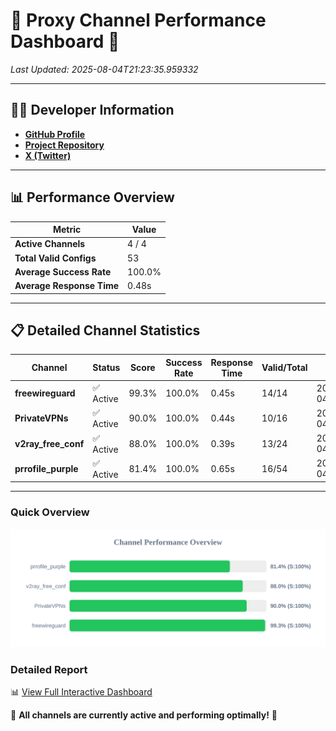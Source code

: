 # 🌟 Proxy Channel Performance Dashboard 🌟

_Last Updated: 2025-08-04T21:23:35.959332_

---

## 👩‍💻 Developer Information

- **[GitHub Profile](https://github.com/4n0nymou3)**  
- **[Project Repository](https://github.com/4n0nymou3/multi-proxy-config-fetcher)**  
- **[X (Twitter)](https://x.com/4n0nymou3)**  

---

## 📊 Performance Overview

| Metric                | Value       |
|-----------------------|-------------|
| **Active Channels**   | 4 / 4       |
| **Total Valid Configs** | 53          |
| **Average Success Rate** | 100.0%      |
| **Average Response Time** | 0.48s       |

---

## 📋 Detailed Channel Statistics

| Channel          | Status     | Score  | Success Rate | Response Time | Valid/Total | Last Success               |
|------------------|------------|--------|--------------|---------------|-------------|----------------------------|
| **freewireguard**  | ✅ Active  | 99.3%  | 100.0% | 0.45s         | 14/14       | 2025-08-04T21:23:35.958028 |
| **PrivateVPNs**  | ✅ Active  | 90.0%  | 100.0% | 0.44s         | 10/16       | 2025-08-04T21:23:35.479961 |
| **v2ray_free_conf**  | ✅ Active  | 88.0%  | 100.0% | 0.39s         | 13/24       | 2025-08-04T21:23:34.993225 |
| **prrofile_purple**  | ✅ Active  | 81.4%  | 100.0% | 0.65s         | 16/54       | 2025-08-04T21:23:34.528527 |

---

### Quick Overview
<div align="center">
  <a href="https://raw.githubusercontent.com/nullluser/NullRepo/refs/heads/main/assets/channel_stats_chart.svg">
    <img src="https://raw.githubusercontent.com/nullluser/NullRepo/refs/heads/main/assets/channel_stats_chart.svg" alt="Source Performance Statistics" width="800">
  </a>
</div>

### Detailed Report
📊 [View Full Interactive Dashboard](https://htmlpreview.github.io/?https://github.com/nullluser/NullRepo/blob/main/assets/performance_report.html)

🎉 **All channels are currently active and performing optimally!** 🎉
